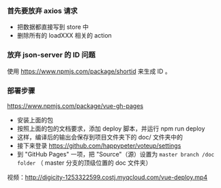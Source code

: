 ### 首先要放弃 axios 请求

- 把数据都直接写到 store 中
- 删除所有的 loadXXX 相关的 action

### 放弃 json-server 的 ID 问题

使用 https://www.npmjs.com/package/shortid 来生成 ID 。

### 部署步骤

https://www.npmjs.com/package/vue-gh-pages

- 安装上面的包
- 按照上面的包的文档要求，添加 deploy 脚本，并运行 npm run deploy
- 这样，编译后的输出会保存到项目文件夹下的 doc/ 文件夹中的
- 接下来登录 https://github.com/happypeter/voteup/settings
- 到 "GitHub Pages" 一项，把 "Source"（源）设置为 `master branch /doc folder` （ master 分支的顶级位置的 doc 文件夹）

视频：http://digicity-1253322599.costj.myqcloud.com/vue-deploy.mp4
